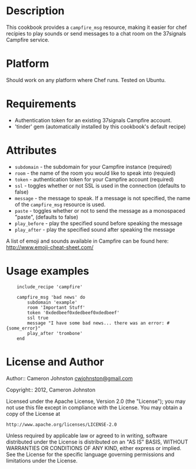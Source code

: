 Description
===========

This cookbook provides a `campfire_msg` resource, making it easier for chef recipies to play sounds or send messages to a chat room on the 37signals Campfire service.

Platform
========

Should work on any platform where Chef runs. Tested on Ubuntu.

Requirements
============

* Authentication token for an existing 37signals Campfire account.
* 'tinder' gem (automatically installed by this cookbook's default recipe)

Attributes
==========
* `subdomain` - the subdomain for your Campfire instance (required)
* `room` - the name of the room you would like to speak into (requied)
* `token` - authentication token for your Campfire account (required)
* `ssl` - toggles whether or not SSL is used in the connection (defaults to false)
* `message` - the message to speak. If a message is not specified, the name of the `campfire_msg` resource is used.
* `paste` - toggles whether or not to send the message as a monospaced "paste", (defaults to false)
* `play_before` - play the specified sound before speaking the message
* `play_after` - play the specified sound after speaking the message

A list of emoji and sounds available in Campfire can be found here: http://www.emoji-cheat-sheet.com/ 

Usage examples
==============

        include_recipe 'campfire'
        
        campfire_msg 'bad news' do
            subdomain 'example'
            room 'Important Stuff'
            token '0xdedbeef0xdedbeef0xdedbeef'
            ssl true
            message "I have some bad news... there was an error: #{some_error}"
            play_after 'trombone'
        end

License and Author
==================

Author:: Cameron Johnston <cwjohnston@gmail.com>

Copyright:: 2012, Cameron Johnston

Licensed under the Apache License, Version 2.0 (the "License");
you may not use this file except in compliance with the License.
You may obtain a copy of the License at

    http://www.apache.org/licenses/LICENSE-2.0

Unless required by applicable law or agreed to in writing, software
distributed under the License is distributed on an "AS IS" BASIS,
WITHOUT WARRANTIES OR CONDITIONS OF ANY KIND, either express or implied.
See the License for the specific language governing permissions and
limitations under the License.
